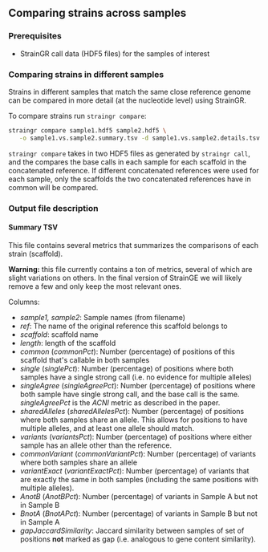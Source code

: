 Comparing strains across samples
--------------------------------

### Prerequisites

- StrainGR call data (HDF5 files) for the samples of interest


### Comparing strains in different samples

Strains in different samples that match the same close reference genome can be compared in more detail (at the
nucleotide level) using StrainGR. 

To compare strains run `straingr compare`:

```bash
straingr compare sample1.hdf5 sample2.hdf5 \
   -o sample1.vs.sample2.summary.tsv -d sample1.vs.sample2.details.tsv
```

`straingr compare` takes in two HDF5 files as generated by `straingr call`, and the compares the base calls in each
sample for each scaffold in the concatenated reference. If different concatenated references were used for each sample,
only the scaffolds the two concatenated references have in common will be compared.

### Output file description

#### Summary TSV

This file contains several metrics that summarizes the comparisons of each strain (scaffold).

**Warning:** this file currently contains a ton of metrics, several of which are slight variations on others. In the
final version of StrainGE we will likely remove a few and only keep the most relevant ones.

Columns:

- *sample1, sample2*: Sample names (from filename)
- *ref*: The name of the original reference this scaffold belongs to
- *scaffold*: scaffold name
- *length*: length of the scaffold
- *common* (*commonPct*): Number (percentage) of positions of this scaffold that's callable in both samples
- *single* (*singlePct*): Number (percentage) of positions where both samples have a single strong call (i.e. no
    evidence for multiple alleles)
- *singleAgree* (*singleAgreePct*): Number (percentage) of positions where both sample have single strong call, and the
    base call is the same. *singleAgreePct* is the *ACNI* metric as described in the paper.
- *sharedAlleles* (*sharedAllelesPct*): Number (percentage) of positions where both samples share an allele. This
    allows for positions to have multiple alleles, and at least one allele should match.
- *variants* (*variantsPct*): Number (percentage) of positions where either sample has an allele other than the
    reference.
- *commonVariant* (*commonVariantPct*): Number (percentage) of variants where both samples share an allele
- *variantExact* (*variantExactPct*): Number (percentage) of variants that are exactly the same in both samples
    (including the same positions with multiple alleles).
- *AnotB* (*AnotBPct*): Number (percentage) of variants in Sample A but not in Sample B
- *BnotA* (*BnotAPct*): Number (percentage) of variants in Sample B but not in Sample A
- *gapJaccardSimilarity*: Jaccard similarity between samples of set of positions **not** marked as gap (i.e. analogous
    to gene content similarity).

